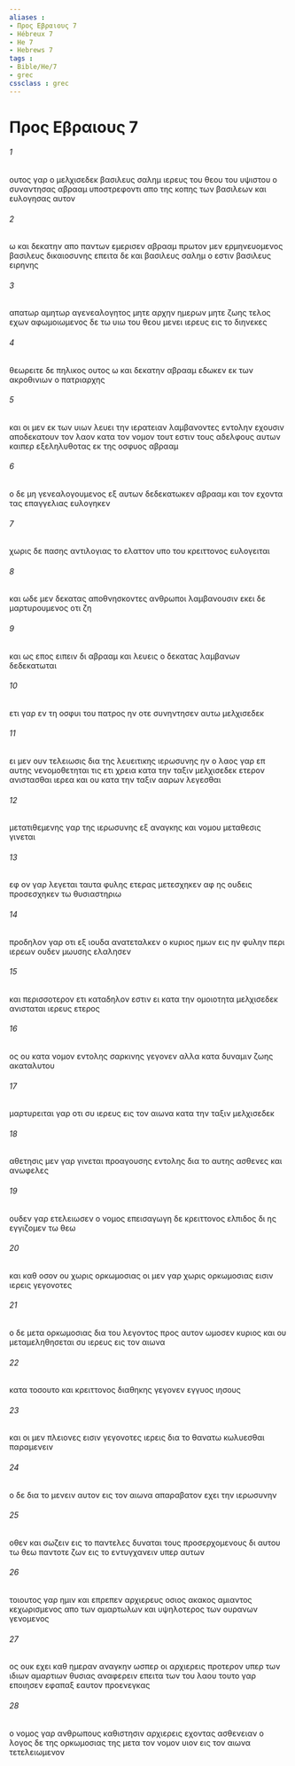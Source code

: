 ```yaml
---
aliases : 
- Προς Εβραιους 7
- Hébreux 7
- He 7
- Hebrews 7
tags : 
- Bible/He/7
- grec
cssclass : grec
---
```


# Προς Εβραιους 7

###### 1
ουτος γαρ ο μελχισεδεκ βασιλευς σαλημ ιερευς του θεου του υψιστου ο συναντησας αβρααμ υποστρεφοντι απο της κοπης των βασιλεων και ευλογησας αυτον
###### 2
ω και δεκατην απο παντων εμερισεν αβρααμ πρωτον μεν ερμηνευομενος βασιλευς δικαιοσυνης επειτα δε και βασιλευς σαλημ ο εστιν βασιλευς ειρηνης
###### 3
απατωρ αμητωρ αγενεαλογητος μητε αρχην ημερων μητε ζωης τελος εχων αφωμοιωμενος δε τω υιω του θεου μενει ιερευς εις το διηνεκες
###### 4
θεωρειτε δε πηλικος ουτος ω και δεκατην αβρααμ εδωκεν εκ των ακροθινιων ο πατριαρχης
###### 5
και οι μεν εκ των υιων λευει την ιερατειαν λαμβανοντες εντολην εχουσιν αποδεκατουν τον λαον κατα τον νομον τουτ εστιν τους αδελφους αυτων καιπερ εξεληλυθοτας εκ της οσφυος αβρααμ
###### 6
ο δε μη γενεαλογουμενος εξ αυτων δεδεκατωκεν αβρααμ και τον εχοντα τας επαγγελιας ευλογηκεν
###### 7
χωρις δε πασης αντιλογιας το ελαττον υπο του κρειττονος ευλογειται
###### 8
και ωδε μεν δεκατας αποθνησκοντες ανθρωποι λαμβανουσιν εκει δε μαρτυρουμενος οτι ζη
###### 9
και ως επος ειπειν δι αβρααμ και λευεις ο δεκατας λαμβανων δεδεκατωται
###### 10
ετι γαρ εν τη οσφυι του πατρος ην οτε συνηντησεν αυτω μελχισεδεκ
###### 11
ει μεν ουν τελειωσις δια της λευειτικης ιερωσυνης ην ο λαος γαρ επ αυτης νενομοθετηται τις ετι χρεια κατα την ταξιν μελχισεδεκ ετερον ανιστασθαι ιερεα και ου κατα την ταξιν ααρων λεγεσθαι
###### 12
μετατιθεμενης γαρ της ιερωσυνης εξ αναγκης και νομου μεταθεσις γινεται
###### 13
εφ ον γαρ λεγεται ταυτα φυλης ετερας μετεσχηκεν αφ ης ουδεις προσεσχηκεν τω θυσιαστηριω
###### 14
προδηλον γαρ οτι εξ ιουδα ανατεταλκεν ο κυριος ημων εις ην φυλην περι ιερεων ουδεν μωυσης ελαλησεν
###### 15
και περισσοτερον ετι καταδηλον εστιν ει κατα την ομοιοτητα μελχισεδεκ ανισταται ιερευς ετερος
###### 16
ος ου κατα νομον εντολης σαρκινης γεγονεν αλλα κατα δυναμιν ζωης ακαταλυτου
###### 17
μαρτυρειται γαρ οτι συ ιερευς εις τον αιωνα κατα την ταξιν μελχισεδεκ
###### 18
αθετησις μεν γαρ γινεται προαγουσης εντολης δια το αυτης ασθενες και ανωφελες
###### 19
ουδεν γαρ ετελειωσεν ο νομος επεισαγωγη δε κρειττονος ελπιδος δι ης εγγιζομεν τω θεω
###### 20
και καθ οσον ου χωρις ορκωμοσιας οι μεν γαρ χωρις ορκωμοσιας εισιν ιερεις γεγονοτες
###### 21
ο δε μετα ορκωμοσιας δια του λεγοντος προς αυτον ωμοσεν κυριος και ου μεταμεληθησεται συ ιερευς εις τον αιωνα
###### 22
κατα τοσουτο και κρειττονος διαθηκης γεγονεν εγγυος ιησους
###### 23
και οι μεν πλειονες εισιν γεγονοτες ιερεις δια το θανατω κωλυεσθαι παραμενειν
###### 24
ο δε δια το μενειν αυτον εις τον αιωνα απαραβατον εχει την ιερωσυνην
###### 25
οθεν και σωζειν εις το παντελες δυναται τους προσερχομενους δι αυτου τω θεω παντοτε ζων εις το εντυγχανειν υπερ αυτων
###### 26
τοιουτος γαρ ημιν και επρεπεν αρχιερευς οσιος ακακος αμιαντος κεχωρισμενος απο των αμαρτωλων και υψηλοτερος των ουρανων γενομενος
###### 27
ος ουκ εχει καθ ημεραν αναγκην ωσπερ οι αρχιερεις προτερον υπερ των ιδιων αμαρτιων θυσιας αναφερειν επειτα των του λαου τουτο γαρ εποιησεν εφαπαξ εαυτον προενεγκας
###### 28
ο νομος γαρ ανθρωπους καθιστησιν αρχιερεις εχοντας ασθενειαν ο λογος δε της ορκωμοσιας της μετα τον νομον υιον εις τον αιωνα τετελειωμενον
